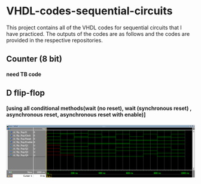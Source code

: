 # VHDL-codes-sequential-circuits

This project contains all of the VHDL codes for sequential circuits that I have practiced.
The outputs of the codes are as follows and the codes are provided in the respective repositories.

## Counter (8 bit)
#### need TB code

## D flip-flop
#### [using all conditional methods(wait (no reset), wait (synchronous reset) , asynchronous reset, asynchronous reset with enable)]
![](D%20flip-flop/D_flip_flop.png)
